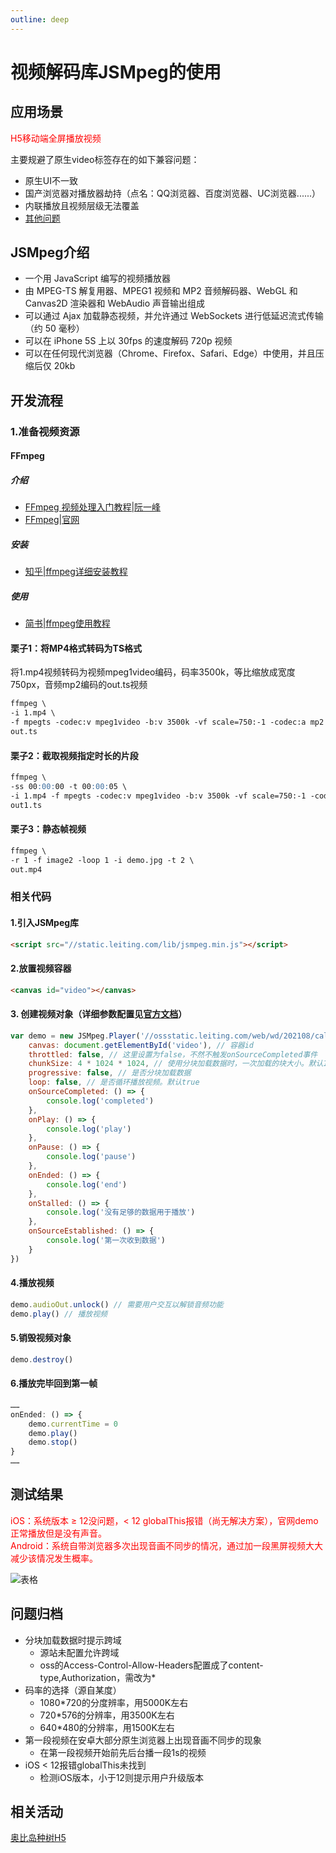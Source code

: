 ```yaml
---
outline: deep
---
```


# 视频解码库JSMpeg的使用
## 应用场景
<span style="color:red">H5移动端全屏播放视频</span>

主要规避了原生video标签存在的如下兼容问题：
- 原生UI不一致
- 国产浏览器对播放器劫持（点名：QQ浏览器、百度浏览器、UC浏览器......）
- 内联播放且视频层级无法覆盖
- [其他问题](https://yunchangyue.github.io/blog/mobile/2019/07/26/mobile-video/)

## JSMpeg介绍
- 一个用 JavaScript 编写的视频播放器
- 由 MPEG-TS 解复用器、MPEG1 视频和 MP2 音频解码器、WebGL 和 Canvas2D 渲染器和 WebAudio 声音输出组成
- 可以通过 Ajax 加载静态视频，并允许通过 WebSockets 进行低延迟流式传输（约 50 毫秒）
- 可以在 iPhone 5S 上以 30fps 的速度解码 720p 视频
- 可以在任何现代浏览器（Chrome、Firefox、Safari、Edge）中使用，并且压缩后仅 20kb
## 开发流程
### 1.准备视频资源
#### FFmpeg
##### 介绍
- [FFmpeg 视频处理入门教程|阮一峰](https://www.ruanyifeng.com/blog/2020/01/ffmpeg.html)
- [FFmpeg|官网](https://www.ffmpeg.org/)
##### 安装
- [知乎|ffmpeg详细安装教程](https://zhuanlan.zhihu.com/p/635915080)
##### 使用
- [简书|ffmpeg使用教程](https://www.jianshu.com/p/2c00a1a59af1)
#### 栗子1：将MP4格式转码为TS格式
将1.mp4视频转码为视频mpeg1video编码，码率3500k，等比缩放成宽度750px，音频mp2编码的out.ts视频
```md
ffmpeg \
-i 1.mp4 \
-f mpegts -codec:v mpeg1video -b:v 3500k -vf scale=750:-1 -codec:a mp2 \
out.ts
```
#### 栗子2：截取视频指定时长的片段
```md
ffmpeg \
-ss 00:00:00 -t 00:00:05 \
-i 1.mp4 -f mpegts -codec:v mpeg1video -b:v 3500k -vf scale=750:-1 -codec:a mp2 \
out1.ts
```
#### 栗子3：静态帧视频
```md
ffmpeg \
-r 1 -f image2 -loop 1 -i demo.jpg -t 2 \
out.mp4
```
### 相关代码
#### 1.引入JSMpeg库
```html
<script src="//static.leiting.com/lib/jsmpeg.min.js"></script>
```
#### 2.放置视频容器
```html
<canvas id="video"></canvas>
```
#### 3. 创建视频对象（详细参数配置见[官方文档](https://github.com/phoboslab/jsmpeg)）
```js
var demo = new JSMpeg.Player('//ossstatic.leiting.com/web/wd/202108/call/video/0.ts', {
    canvas: document.getElementById('video'), // 容器id
    throttled: false, // 这里设置为false，不然不触发onSourceCompleted事件
    chunkSize: 4 * 1024 * 1024, // 使用分块加载数据时，一次加载的块大小。默认1024*1024(1mb)
    progressive: false, // 是否分块加载数据
    loop: false, // 是否循环播放视频。默认true
    onSourceCompleted: () => {
        console.log('completed')
    },
    onPlay: () => {
        console.log('play')
    },
    onPause: () => {
        console.log('pause')
    },
    onEnded: () => {
        console.log('end')
    },
    onStalled: () => {
        console.log('没有足够的数据用于播放')
    },
    onSourceEstablished: () => {
        console.log('第一次收到数据')
    }
})
```
#### 4.播放视频
```js
demo.audioOut.unlock() // 需要用户交互以解锁音频功能
demo.play() // 播放视频
```
#### 5.销毁视频对象
```js
demo.destroy()
```
#### 6.播放完毕回到第一帧
```js
……
onEnded: () => {
    demo.currentTime = 0
    demo.play()
    demo.stop()
}
……
```
## 测试结果
<span style="color:red">iOS：系统版本 ≥ 12没问题，< 12 globalThis报错（尚无解决方案），官网demo正常播放但是没有声音。<br>Android：系统自带浏览器多次出现音画不同步的情况，通过加一段黑屏视频大大减少该情况发生概率。</span>

![表格](https://ossstatic.leiting.com/web/common/docs/images/testrulest.png)

## 问题归档
- 分块加载数据时提示跨域
    - 源站未配置允许跨域
    - oss的Access-Control-Allow-Headers配置成了content-type,Authorization，需改为*
- 码率的选择（源自某度）
    - 1080*720的分度辨率，用5000K左右
    - 720*576的分辨率，用3500K左右
    - 640*480的分辨率，用1500K左右
- 第一段视频在安卓大部分原生浏览器上出现音画不同步的现象
    - 在第一段视频开始前先后台播一段1s的视频
- iOS < 12报错globalThis未找到
    - 检测iOS版本，小于12则提示用户升级版本
## 相关活动
[奥比岛种树H5](https://acts.leiting.com/aobi/202204/h5/index)